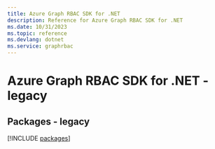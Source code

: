 ```yaml
---
title: Azure Graph RBAC SDK for .NET
description: Reference for Azure Graph RBAC SDK for .NET
ms.date: 10/31/2023
ms.topic: reference
ms.devlang: dotnet
ms.service: graphrbac
---
```

# Azure Graph RBAC SDK for .NET - legacy
## Packages - legacy
[!INCLUDE [packages](graph-rbac-index.md)]